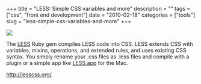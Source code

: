 +++
title = "LESS: Simple CSS variables and more"
description = ""
tags = ["css", "front end development"]
date = "2010-02-18"
categories = ["tools"]
slug = "less-simple-css-variables-and-more"
+++


<div class="tool-screenshot mb1"><a href="http://lesscss.org/"><img id="bluga-thumbnail-2754" class="bluga-thumbnail custom" src="//media.konigi.com/bluga/
wt523050916ab1f_custom.jpg"/></a></div><p>The <a href="http://lesscss.org/">LESS</a> Ruby gem compiles LESS code into CSS. LESS extends CSS with variables, mixins, operations, and extended rules, and uses existing CSS syntax. You simply rename your .css files as .less files and compile with a plugin or a simple app like <a href="http://incident57.com/less/">LESS.app</a> for the Mac.</p>

  
<p><a href="http://lesscss.org/">http://lesscss.org/</a></p>
      
